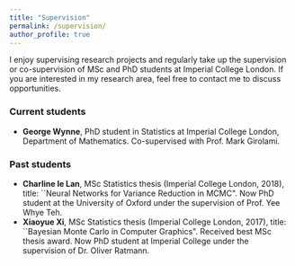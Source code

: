 ```yaml
---
title: "Supervision"
permalink: /supervision/
author_profile: true
---
```


I enjoy supervising research projects and regularly take up the supervision or co-supervision of MSc and PhD students at Imperial College London. If you are interested in my research area, feel free to contact me to discuss opportunities.

### Current students

* **George Wynne**, PhD student in Statistics at Imperial College London, Department of Mathematics. Co-supervised with Prof. Mark Girolami.

### Past students

* **Charline le Lan**, MSc Statistics thesis (Imperial College London, 2018), title: ``Neural Networks for Variance Reduction in MCMC". Now PhD student at the University of Oxford under the supervision of Prof. Yee Whye Teh. 
* **Xiaoyue Xi**, MSc Statistics thesis (Imperial College London, 2017), title: ``Bayesian Monte Carlo in Computer Graphics". Received best MSc thesis award. Now PhD student at Imperial College under the supervision of Dr. Oliver Ratmann. 
